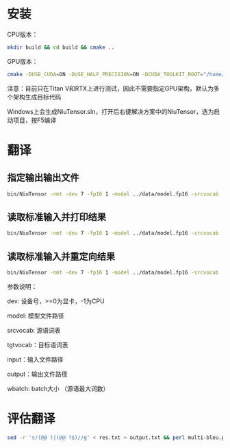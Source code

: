 # 安装

CPU版本：
```bash
mkdir build && cd build && cmake ..
```

GPU版本：
```bash
cmake -DUSE_CUDA=ON -DUSE_HALF_PRECISION=ON -DCUDA_TOOLKIT_ROOT="/home/huchi/cuda-11.2/" && make -j
```

注意：目前只在Titan V和RTX上进行测试，因此不需要指定GPU架构，默认为多个架构生成目标代码

Windows上会生成NiuTensor.sln，打开后右键解决方案中的NiuTensor，选为启动项目，按F5编译

# 翻译

## 指定输出输出文件

```bash
bin/NiuTensor -nmt -dev 7 -fp16 1 -model ../data/model.fp16 -srcvocab ../data/vocab -tgtvocab ../data/vocab -wbatch 40960 -input ../data/en.txt -output ../data/res.txt 
```

## 读取标准输入并打印结果

```bash
bin/NiuTensor -nmt -dev 7 -fp16 1 -model ../data/model.fp16 -srcvocab ../data/vocab -tgtvocab ../data/vocab -wbatch 40960 < input.txt
```

## 读取标准输入并重定向结果

```bash
bin/NiuTensor -nmt -dev 7 -fp16 1 -model ../data/model.fp16 -srcvocab ../data/vocab -tgtvocab ../data/vocab -wbatch 40960 < input.txt > output.txt
```

参数说明：

dev: 设备号，>=0为显卡，-1为CPU

model: 模型文件路径

srcvocab: 源语词表

tgtvocab：目标语词表

input：输入文件路径

output：输出文件路径

wbatch: batch大小 （源语最大词数）

# 评估翻译

```bash
sed -r 's/(@@ )|(@@ ?$)//g' < res.txt > output.txt && perl multi-bleu.perl test.de < output.txt
```